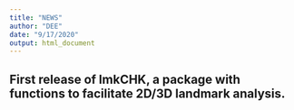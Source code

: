 ```yaml
---
title: "NEWS"
author: "DEE"
date: "9/17/2020"
output: html_document
---
```


## First release of lmkCHK, a package with functions to facilitate 2D/3D landmark analysis.
